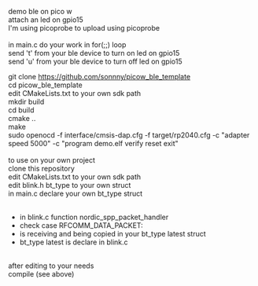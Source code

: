 
demo ble on pico w<br>
attach an led on gpio15<br>
I'm using picoprobe to upload using picoprobe<br>
<br>
in main.c do your work in for(;;) loop<br>
send 't' from your ble device to turn on led on gpio15<br>
send 'u' from your ble device to turn off led on gpio15<br>

git clone https://github.com/sonnny/picow_ble_template<br>
cd picow_ble_template<br>
edit CMakeLists.txt to your own sdk path<br>
mkdir build<br>
cd build<br>
cmake ..<br>
make<br>
sudo openocd -f interface/cmsis-dap.cfg -f target/rp2040.cfg -c "adapter speed 5000" -c "program demo.elf verify reset exit"
<br>
<br>
to use on your own project<br>
clone this repository<br>
edit CMakeLists.txt to your own sdk path<br>
edit blink.h bt_type to your own struct<br>
in main.c declare your own bt_type struct<br>
<br>
<ul>
    <li>in blink.c function nordic_spp_packet_handler</li>
    <li>check case RFCOMM_DATA_PACKET:</li>
    <li>is receiving and being copied in your bt_type latest struct</li>
    <li>bt_type latest is declare in blink.c</li>
</ul>
<br>    
after editing to your needs<br>
compile (see above)<br>

